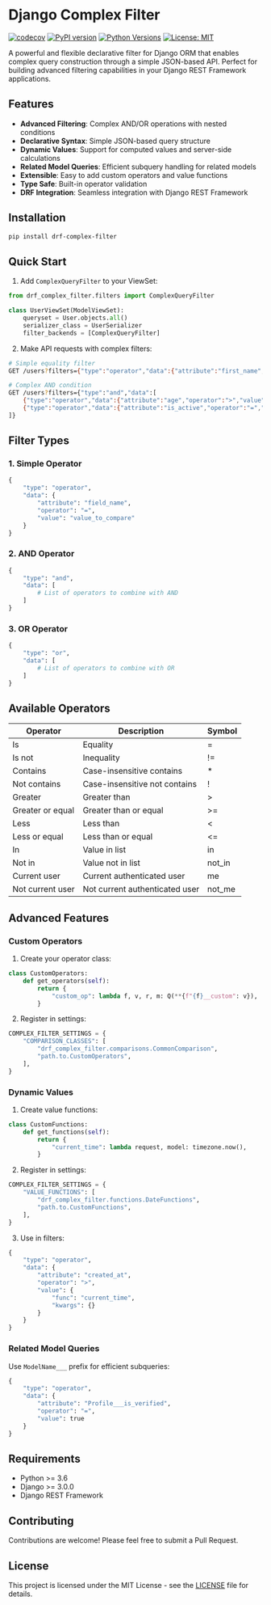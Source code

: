 # Django Complex Filter

[![codecov](https://codecov.io/gh/kit-oz/drf-complex-filter/branch/main/graph/badge.svg?token=B6Z1LWBXOP)](https://codecov.io/gh/kit-oz/drf-complex-filter)
[![PyPI version](https://badge.fury.io/py/drf-complex-filter.svg)](https://badge.fury.io/py/drf-complex-filter)
[![Python Versions](https://img.shields.io/pypi/pyversions/drf-complex-filter.svg)](https://pypi.org/project/drf-complex-filter/)
[![License: MIT](https://img.shields.io/badge/License-MIT-yellow.svg)](https://opensource.org/licenses/MIT)

A powerful and flexible declarative filter for Django ORM that enables complex query construction through a simple JSON-based API. Perfect for building advanced filtering capabilities in your Django REST Framework applications.

## Features

- **Advanced Filtering**: Complex AND/OR operations with nested conditions
- **Declarative Syntax**: Simple JSON-based query structure
- **Dynamic Values**: Support for computed values and server-side calculations
- **Related Model Queries**: Efficient subquery handling for related models
- **Extensible**: Easy to add custom operators and value functions
- **Type Safe**: Built-in operator validation
- **DRF Integration**: Seamless integration with Django REST Framework

## Installation

```bash
pip install drf-complex-filter
```

## Quick Start

1. Add `ComplexQueryFilter` to your ViewSet:

```python
from drf_complex_filter.filters import ComplexQueryFilter

class UserViewSet(ModelViewSet):
    queryset = User.objects.all()
    serializer_class = UserSerializer
    filter_backends = [ComplexQueryFilter]
```

2. Make API requests with complex filters:

```bash
# Simple equality filter
GET /users?filters={"type":"operator","data":{"attribute":"first_name","operator":"=","value":"John"}}

# Complex AND condition
GET /users?filters={"type":"and","data":[
    {"type":"operator","data":{"attribute":"age","operator":">","value":18}},
    {"type":"operator","data":{"attribute":"is_active","operator":"=","value":true}}
]}
```

## Filter Types

### 1. Simple Operator
```python
{
    "type": "operator",
    "data": {
        "attribute": "field_name",
        "operator": "=",
        "value": "value_to_compare"
    }
}
```

### 2. AND Operator
```python
{
    "type": "and",
    "data": [
        # List of operators to combine with AND
    ]
}
```

### 3. OR Operator
```python
{
    "type": "or",
    "data": [
        # List of operators to combine with OR
    ]
}
```

## Available Operators

| Operator | Description | Symbol |
|----------|-------------|---------|
| Is | Equality | = |
| Is not | Inequality | != |
| Contains | Case-insensitive contains | * |
| Not contains | Case-insensitive not contains | ! |
| Greater | Greater than | > |
| Greater or equal | Greater than or equal | >= |
| Less | Less than | < |
| Less or equal | Less than or equal | <= |
| In | Value in list | in |
| Not in | Value not in list | not_in |
| Current user | Current authenticated user | me |
| Not current user | Not current authenticated user | not_me |

## Advanced Features

### Custom Operators

1. Create your operator class:
```python
class CustomOperators:
    def get_operators(self):
        return {
            "custom_op": lambda f, v, r, m: Q(**{f"{f}__custom": v}),
        }
```

2. Register in settings:
```python
COMPLEX_FILTER_SETTINGS = {
    "COMPARISON_CLASSES": [
        "drf_complex_filter.comparisons.CommonComparison",
        "path.to.CustomOperators",
    ],
}
```

### Dynamic Values

1. Create value functions:
```python
class CustomFunctions:
    def get_functions(self):
        return {
            "current_time": lambda request, model: timezone.now(),
        }
```

2. Register in settings:
```python
COMPLEX_FILTER_SETTINGS = {
    "VALUE_FUNCTIONS": [
        "drf_complex_filter.functions.DateFunctions",
        "path.to.CustomFunctions",
    ],
}
```

3. Use in filters:
```python
{
    "type": "operator",
    "data": {
        "attribute": "created_at",
        "operator": ">",
        "value": {
            "func": "current_time",
            "kwargs": {}
        }
    }
}
```

### Related Model Queries

Use `ModelName___` prefix for efficient subqueries:
```python
{
    "type": "operator",
    "data": {
        "attribute": "Profile___is_verified",
        "operator": "=",
        "value": true
    }
}
```

## Requirements

- Python >= 3.6
- Django >= 3.0.0
- Django REST Framework

## Contributing

Contributions are welcome! Please feel free to submit a Pull Request.

## License

This project is licensed under the MIT License - see the [LICENSE](LICENSE) file for details.
